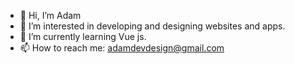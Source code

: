 - 👋 Hi, I’m Adam
- 👀 I’m interested in developing and designing websites and apps.
- 🌱 I’m currently learning Vue js.
- 📫 How to reach me: adamdevdesign@gmail.com

